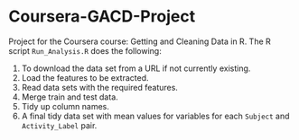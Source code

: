 # Coursera-GACD-Project
Project for the Coursera course: Getting and Cleaning Data in R. The R script `Run_Analysis.R` does the following:

1. To download the data set from a URL if not currently existing.
2. Load the features to be extracted.
3. Read data sets with the required features.
4. Merge train and test data.
5. Tidy up column names.
6. A final tidy data set with mean values for variables for each `Subject` and `Activity_Label` pair.
